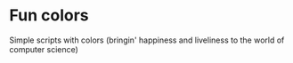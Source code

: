 # Fun colors

Simple scripts with colors (bringin' happiness and liveliness to the world of computer science)